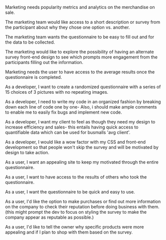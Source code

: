 

Marketing needs popularity metrics and analytics on the merchandise on sale.

The marketing team would like access to a short description or survey from the participant about why they chose one option vs. another.

The marketing team wants the questionnaire to be easy to fill out and for the data to be collected.

The marketing would like to explore the possibility of having an alternate survey front-end design to see which prompts more engagement from the participants filling out the information.

Marketing needs the user to have access to the average results once the questionnaire is completed.

As a developer, I want to create a randomized questionnaire with a series of 15 choices of 3 pictures with no repeating images.

As a developer, I need to write my code in an organized fashion by breaking down each line of code one by one- Also, i should make ample comments to enable me to easily fix bugs and implement new code.

As a developer, I want my client to feel as though they need my design to increase efficiency and sales- this entails having quick access to quantifiable data which can be used for busmalls 'avg client'.

As a developer, I would like a wow factor with my CSS and front-end development so that people won't skip the survey and will be motivated by design to take action.

As a user, I want an appealing site to keep my motivated through the entire questionnaire.

As a user, I want to have access to the results of others who took the questionnaire.

As a user, I want the questionnaire to be quick and easy to use.

As a user, I'd like the option to make purchases or find out more information on the company to check their reputation before doing business with them. (this might prompt the dev to focus on styling the survey to make the company appear as reputable as possible.)

As a user, I'd like to tell the owner why specific products were more appealing and if I plan to shop with them based on the survey.
